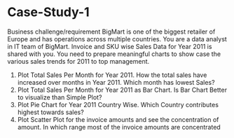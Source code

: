 # Case-Study-1
Business challenge/requirement BigMart is one of the biggest retailer of Europe and has operations across multiple countries. You are a data analyst in IT team of BigMart. Invoice and SKU wise Sales Data for Year 2011 is shared with you. You need to prepare meaningful charts to show case the various sales trends for 2011 to top management.
1. Plot Total Sales Per Month for Year 2011. How the total sales have increased over months in Year 2011. Which month has lowest Sales?
2. Plot Total Sales Per Month for Year 2011 as Bar Chart. Is Bar Chart Better to visualize than Simple Plot?
3. Plot Pie Chart for Year 2011 Country Wise. Which Country contributes highest towards sales?
4. Plot Scatter Plot for the invoice amounts and see the concentration of amount. In which range most of the invoice amounts are concentrated
